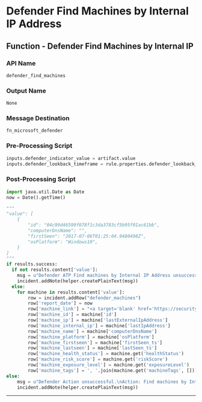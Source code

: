 <!--
    DO NOT MANUALLY EDIT THIS FILE
    THIS FILE IS AUTOMATICALLY GENERATED WITH resilient-sdk codegen
    Generated with resilient-sdk v49.0.4368
-->

# Defender Find Machines by Internal IP Address

## Function - Defender Find Machines by Internal IP

### API Name
`defender_find_machines`

### Output Name
`None`

### Message Destination
`fn_microsoft_defender`

### Pre-Processing Script
```python
inputs.defender_indicator_value = artifact.value
inputs.defender_lookback_timeframe = rule.properties.defender_lookback_timeframe
```

### Post-Processing Script
```python
import java.util.Date as Date
now = Date().getTime()

"""
"value": [
    {
        "id": "04c99d46599f078f1c3da3783cf5b95f01ac61bb",
        "computerDnsName": "",
        "firstSeen": "2017-07-06T01:25:04.9480498Z",
        "osPlatform": "Windows10",
    }
]
"""
if results.success:
  if not results.content['value']:
    msg = u"Defender ATP Find machines by Internal IP Address unsuccessful.\nNothing found for {}".format(artifact.value)
    incident.addNote(helper.createPlainText(msg))
  else:
    for machine in results.content['value']:
        row = incident.addRow("defender_machines")
        row['report_date'] = now
        row['machine_link'] = "<a target='blank' href='https://security.microsoft.com/machines/{}/overview'>Machine</a>".format(machine['mdatpDeviceId'])
        row['machine_id'] = machine['id']
        row['machine_ip'] = machine['lastExternalIpAddress']
        row['machine_internal_ip'] = machine['lastIpAddress']
        row['machine_name'] = machine['computerDnsName']
        row['machine_platform'] = machine['osPlatform']
        row['machine_firstseen'] = machine['firstSeen_ts']
        row['machine_lastseen'] = machine['lastSeen_ts']
        row['machine_health_status'] = machine.get('healthStatus')
        row['machine_risk_score'] = machine.get('riskScore')
        row['machine_exposure_level'] = machine.get('exposureLevel')
        row['machine_tags'] = ', '.join(machine.get('machineTags', []))
else:
    msg = u"Defender Action unsuccessful.\nAction: Find machines by Internal IP Address\nReason: {}".format(results.reason)
    incident.addNote(helper.createPlainText(msg))
```

---

